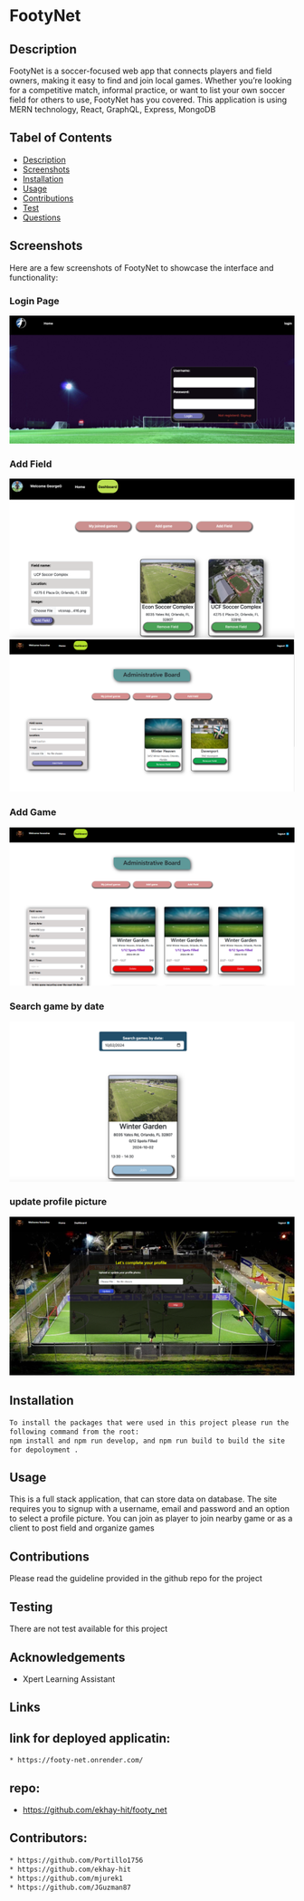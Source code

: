 # FootyNet

## Description

FootyNet is a soccer-focused web app that connects players and field owners, making it easy to find and join local games. Whether you’re looking for a competitive match, informal practice, or want to list your own soccer field for others to use, FootyNet has you covered.
This application is using MERN technology, React, GraphQL, Express, MongoDB

## Tabel of Contents

- [Description](#Description)
- [Screenshots](#Screenshots)
- [Installation](#Installation)
- [Usage](#Usage)
- [Contributions](#Contributions)
- [Test](#Test)
- [Questions](#Questions)

## Screenshots

Here are a few screenshots of FootyNet to showcase the interface and functionality:

### Login Page

![alt text](./images/image-4.png)

### Add Field

![alt text](./images/image-2.png)
![alt text](./images/image5.png)

### Add Game

![alt text](./images/image1.png)

### Search game by date

![alt text](./images/image-3.png)

### update profile picture

![alt text](./images/image.png)

## Installation

    To install the packages that were used in this project please run the following command from the root:
    npm install and npm run develop, and npm run build to build the site for depoloyment .

## Usage

This is a full stack application, that can store data on database. The site requires you to signup with a username, email and password and an option to select a profile picture. You can join as player to join nearby game or as a client to post field and organize games

## Contributions

Please read the guideline provided in the github repo for the project

## Testing

There are not test available for this project

## Acknowledgements

- Xpert Learning Assistant

## Links

## link for deployed applicatin:

    * https://footy-net.onrender.com/

## repo:

- https://github.com/ekhay-hit/footy_net

## Contributors:

    * https://github.com/Portillo1756
    * https://github.com/ekhay-hit
    * https://github.com/mjurek1
    * https://github.com/JGuzman87
